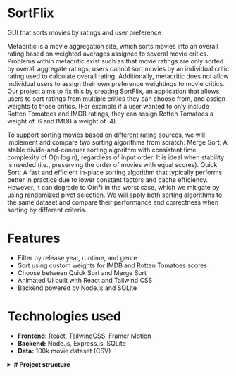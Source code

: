 # SortFlix
GUI that sorts movies by ratings and user preference

Metacritic is a movie aggregation site, which sorts movies into an overall rating based on weighted averages assigned to several movie critics. Problems within metacritic exist such as that movie ratings are only sorted by overall aggregate ratings; users cannot sort movies by an individual critic rating used to calculate overall rating. Additionally, metacritic does not allow individual users to assign their own preference weightings to movie critics. 
Our project aims to fix this by creating SortFlix, an application that allows users to sort ratings from multiple critics they can choose from, and assign weights to those critics. (For example if a user wanted to only include Rotten Tomatoes and IMDB ratings, they can assign Rotten Tomatoes a weight of .6 and IMDB a weight of .4).

To support sorting movies based on different rating sources, we will implement and compare two sorting algorithms from scratch:
Merge Sort: A stable divide-and-conquer sorting algorithm with consistent time complexity of O(n log n), regardless of input order. It is ideal when stability is needed (i.e., preserving the order of movies with equal scores).
Quick Sort: A fast and efficient in-place sorting algorithm that typically performs better in practice due to lower constant factors and cache efficiency. However, it can degrade to O(n²) in the worst case, which we mitigate by using randomized pivot selection.
We will apply both sorting algorithms to the same dataset and compare their performance and correctness when sorting by different criteria.

# Features

- Filter by release year, runtime, and genre
- Sort using custom weights for IMDB and Rotten Tomatoes scores
- Choose between Quick Sort and Merge Sort
- Animated UI built with React and Tailwind CSS
- Backend powered by Node.js and SQLite

# Technologies used

- **Frontend:** React, TailwindCSS, Framer Motion
- **Backend:** Node.js, Express.js, SQLite
- **Data:** 100k movie dataset (CSV)

<details> <summary><strong># Project structure</strong></summary>

SortFlix/
├── README.md # Project document
├── FrontEnd/
│   ├── src/
│   │   ├── components/                # Reusable UI and logic components
│   │   │   ├── Header.jsx             # Top navigation/header
│   │   │   ├── DropdownSort.jsx       # Dropdown to choose sort criteria
│   │   │   ├── MovieCard.jsx          # Displays individual movie information
│   │   │   ├── MovieGrid.jsx          # Grid layout for rendering movie cards
│   │   │   ├── Pagination.jsx         # Handles movie pagination
│   │   │   ├── ScoreWeightSelector.jsx# UI for selecting critic weight (e.g. IMDB, RT)
│   │   │   ├── SidebarFilters.jsx     # Sidebar filters: genre, year, runtime
│   │   │   ├── SortAlgorithmSelector.jsx # Toggle between Merge Sort and Quick Sort
│   │   │   └── sort.js                # Contains custom implementation of sorting algorithms
│   |   ├── App.jsx # Root React component
│   |   ├── App.css # App-level styling
│   |   ├── index.css # Global styles (e.g. Tailwind base)
│   |   └── main.jsx # React app entry point
│   ├── index.html # Main HTML file used by Vite
│   ├── package.json # Frontend dependencies and scripts
│   ├── vite.config.js # Vite build configuration
│   ├── tailwind.config.js # TailwindCSS configuration
│   ├── postcss.config.cjs # PostCSS configuration
│   ├── eslint.config.js # ESLint configuration (optional)
│   └── package-lock.json # Dependency lock file
├── BackEnd/ # Node.js + SQLite backend
│   ├── import.js # Script to import CSV data into SQLite
│   ├── server.js # Express server
│   └── movies.db # SQLite database
│   └── 100k.csv # CSV dataset from Kaggle
</details>

